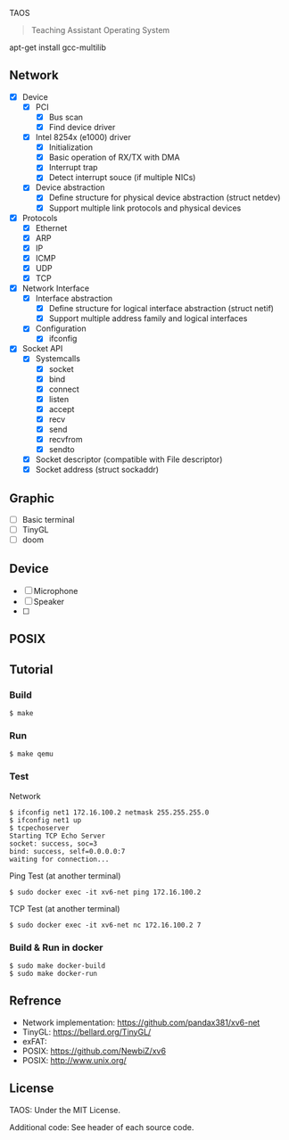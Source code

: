 TAOS
>Teaching Assistant Operating System

apt-get install gcc-multilib
    

## Network

- [x] Device
  - [x] PCI
    - [x] Bus scan
    - [x] Find device driver
  - [x] Intel 8254x (e1000) driver
    - [x] Initialization
    - [x] Basic operation of RX/TX with DMA
    - [x] Interrupt trap
    - [x] Detect interrupt souce (if multiple NICs)
  - [x] Device abstraction
    - [x] Define structure for physical device abstraction (struct netdev)
    - [x] Support multiple link protocols and physical devices
- [x] Protocols
  - [x] Ethernet
  - [x] ARP
  - [x] IP
  - [x] ICMP
  - [x] UDP
  - [x] TCP
- [x] Network Interface
  - [x] Interface abstraction
    - [x] Define structure for logical interface abstraction (struct netif)
    - [x] Support multiple address family and logical interfaces
  - [x] Configuration
    - [x] ifconfig
- [x] Socket API
  - [x] Systemcalls
    - [x] socket
    - [x] bind
    - [x] connect
    - [x] listen
    - [x] accept
    - [x] recv
    - [x] send
    - [x] recvfrom
    - [x] sendto
  - [x] Socket descriptor (compatible with File descriptor)
  - [x] Socket address (struct sockaddr)

<!-- ### Task

- [ ] ARP resolution waiting queue (Currently discards data)
- [ ] TCP timer (Currently retransmission timer is not working)
- [ ] DHCP client
- [ ] DNS stub resolver -->

## Graphic

- [ ] Basic terminal
- [ ] TinyGL
- [ ] doom

## Device
- [ ] Microphone
- [ ] Speaker 
- [ ] 

## POSIX


## 

## Tutorial

### Build

```
$ make
```

### Run
```
$ make qemu
```

### Test

Network
```
$ ifconfig net1 172.16.100.2 netmask 255.255.255.0
$ ifconfig net1 up
$ tcpechoserver
Starting TCP Echo Server
socket: success, soc=3
bind: success, self=0.0.0.0:7
waiting for connection...
```

Ping Test (at another terminal)
```
$ sudo docker exec -it xv6-net ping 172.16.100.2
```

TCP Test (at another terminal)
```
$ sudo docker exec -it xv6-net nc 172.16.100.2 7
```
<!-- (switch to qemu monitor with Ctrl-a + c and exit by typing `quit`) -->




### Build & Run in docker
```
$ sudo make docker-build
$ sudo make docker-run
```




## Refrence
<!-- - Network Stack: https://github.com/pandax381/microps -->
- Network implementation: https://github.com/pandax381/xv6-net
- TinyGL: https://bellard.org/TinyGL/ 
- exFAT: 
- POSIX: https://github.com/NewbiZ/xv6
- POSIX: http://www.unix.org/

## License
TAOS: Under the MIT License.

Additional code: See header of each source code.
